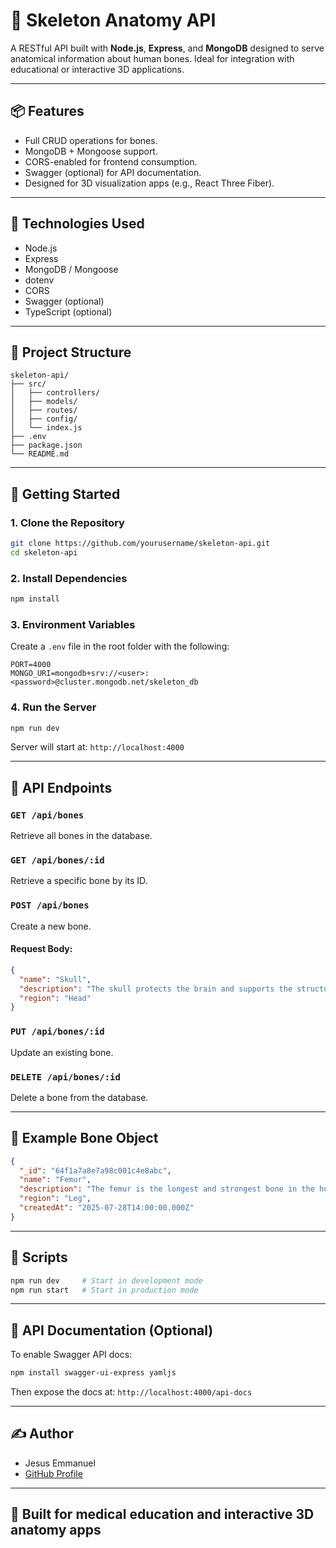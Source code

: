 # 🦴 Skeleton Anatomy API

A RESTful API built with **Node.js**, **Express**, and **MongoDB** designed to serve anatomical information about human bones. Ideal for integration with educational or interactive 3D applications.

---

## 📦 Features

- Full CRUD operations for bones.
- MongoDB + Mongoose support.
- CORS-enabled for frontend consumption.
- Swagger (optional) for API documentation.
- Designed for 3D visualization apps (e.g., React Three Fiber).

---

## 🧪 Technologies Used

- Node.js  
- Express  
- MongoDB / Mongoose  
- dotenv  
- CORS  
- Swagger (optional)  
- TypeScript (optional)  

---

## 📁 Project Structure

```
skeleton-api/
├── src/
│   ├── controllers/
│   ├── models/
│   ├── routes/
│   ├── config/
│   └── index.js
├── .env
├── package.json
└── README.md
```

---

## 🚀 Getting Started

### 1. Clone the Repository

```bash
git clone https://github.com/yourusername/skeleton-api.git
cd skeleton-api
```

### 2. Install Dependencies

```bash
npm install
```

### 3. Environment Variables

Create a `.env` file in the root folder with the following:

```env
PORT=4000
MONGO_URI=mongodb+srv://<user>:<password>@cluster.mongodb.net/skeleton_db
```

### 4. Run the Server

```bash
npm run dev
```

Server will start at: `http://localhost:4000`

---

## 📌 API Endpoints

### `GET /api/bones`
Retrieve all bones in the database.

### `GET /api/bones/:id`
Retrieve a specific bone by its ID.

### `POST /api/bones`
Create a new bone.

#### Request Body:
```json
{
  "name": "Skull",
  "description": "The skull protects the brain and supports the structure of the face.",
  "region": "Head"
}
```

### `PUT /api/bones/:id`
Update an existing bone.

### `DELETE /api/bones/:id`
Delete a bone from the database.

---

## 🧠 Example Bone Object

```json
{
  "_id": "64f1a7a8e7a98c001c4e8abc",
  "name": "Femur",
  "description": "The femur is the longest and strongest bone in the human body.",
  "region": "Leg",
  "createdAt": "2025-07-28T14:00:00.000Z"
}
```

---

## 🧰 Scripts

```bash
npm run dev     # Start in development mode
npm run start   # Start in production mode
```

---

## 📄 API Documentation (Optional)

To enable Swagger API docs:

```bash
npm install swagger-ui-express yamljs
```

Then expose the docs at: `http://localhost:4000/api-docs`

---

## ✍️ Author

- Jesus Emmanuel  
- [GitHub Profile](https://github.com/jesusjo0)

---

## 🦴 Built for medical education and interactive 3D anatomy apps